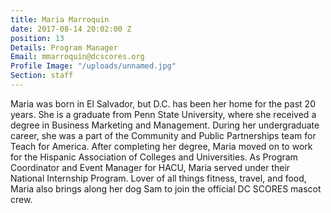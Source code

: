 ```yaml
---
title: Maria Marroquin
date: 2017-08-14 20:02:00 Z
position: 13
Details: Program Manager
Email: mmarroquin@dcscores.org
Profile Image: "/uploads/unnamed.jpg"
Section: staff
---
```


Maria was born in El Salvador, but D.C. has been her home for the past 20 years. She is a graduate from Penn State University, where she received a degree in Business Marketing and Management. During her undergraduate career, she was a part of the Community and Public Partnerships team for Teach for America. After completing her degree, Maria moved on to work for the Hispanic Association of Colleges and Universities. As Program Coordinator and Event Manager for HACU, Maria served under their National Internship Program. Lover of all things fitness, travel, and food, Maria also brings along her dog Sam to join the official DC SCORES mascot crew.